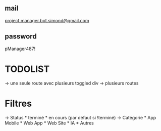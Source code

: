 ## mail
project.manager.bot.simond@gmail.com
## password
pManager487!
# TODOLIST
-> une seule route avec plusieurs toggled div
-> plusieurs routes

# Filtres
-> Status
    * terminé
    * en cours (par défaut si !terminé)
-> Catégorie
    * App Mobile
    * Web App
    * Web Site
    * IA
    * Autres